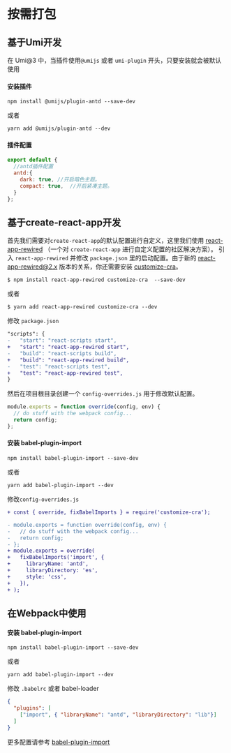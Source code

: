 # 按需打包

## 基于Umi开发

在 Umi@3 中，当插件使用`@umijs` 或者 `umi-plugin` 开头，只要安装就会被默认使用

#### 安装插件
```shell
npm install @umijs/plugin-antd --save-dev
```
或者
```shell
yarn add @umijs/plugin-antd --dev
```

#### 插件配置
```js
export default {
  //antd插件配置
  antd:{ 
    dark: true, //开启暗色主题。
    compact: true,  //开启紧凑主题。
  }
};
```

## 基于create-react-app开发

  首先我们需要对`create-react-app`的默认配置进行自定义，这里我们使用 [react-app-rewired](https://github.com/timarney/react-app-rewired) （一个对 `create-react-app` 进行自定义配置的社区解决方案）。
引入 `react-app-rewired` 并修改 `package.json` 里的启动配置。由于新的 [react-app-rewired@2.x](https://github.com/timarney/react-app-rewired#alternatives) 版本的关系，你还需要安装 [customize-cra](https://github.com/arackaf/customize-cra)。

```shell
$ npm install react-app-rewired customize-cra  --save-dev
```
或者
```shell
$ yarn add react-app-rewired customize-cra --dev
```

修改 `package.json`
```diff
"scripts": {
-   "start": "react-scripts start",
+   "start": "react-app-rewired start",
-   "build": "react-scripts build",
+   "build": "react-app-rewired build",
-   "test": "react-scripts test",
+   "test": "react-app-rewired test",
}
```
然后在项目根目录创建一个 `config-overrides.js` 用于修改默认配置。

```js
module.exports = function override(config, env) {
  // do stuff with the webpack config...
  return config;
};
```
#### 安装 babel-plugin-import

```shell
npm install babel-plugin-import --save-dev
```
或者
```shell
yarn add babel-plugin-import --dev
```

修改`config-overrides.js`

```diff
+ const { override, fixBabelImports } = require('customize-cra');

- module.exports = function override(config, env) {
-   // do stuff with the webpack config...
-   return config;
- };
+ module.exports = override(
+   fixBabelImports('import', {
+     libraryName: 'antd',
+     libraryDirectory: 'es',
+     style: 'css',
+   }),
+ );
```


## 在Webpack中使用

#### 安装 babel-plugin-import

```shell
npm install babel-plugin-import --save-dev
```
或者
```shell
yarn add babel-plugin-import --dev
```

修改 `.babelrc` 或者 babel-loader

```json
{
  "plugins": [
    ["import", { "libraryName": "antd", "libraryDirectory": "lib"}]
  ]
}
```

更多配置请参考 [babel-plugin-import](https://github.com/ant-design/babel-plugin-import)
